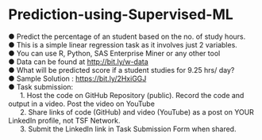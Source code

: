 # Prediction-using-Supervised-ML <br>

● Predict the percentage of an student based on the no. of study hours. <br>
● This is a simple linear regression task as it involves just 2 variables. <br>
● You can use R, Python, SAS Enterprise Miner or any other tool <br>
● Data can be found at http://bit.ly/w-data <br>
● What will be predicted score if a student studies for 9.25 hrs/ day? <br>
● Sample Solution : https://bit.ly/2HxiGGJ <br>
● Task submission: <br>
&nbsp; &nbsp; &nbsp; 1. Host the code on GitHub Repository (public). Record the code and output in a video. Post the video on YouTube <br>
&nbsp; &nbsp; &nbsp; 2. Share links of code (GitHub) and video (YouTube) as a post on YOUR LinkedIn profile, not TSF Network. <br>
&nbsp; &nbsp; &nbsp; 3. Submit the LinkedIn link in Task Submission Form when shared. <br>
